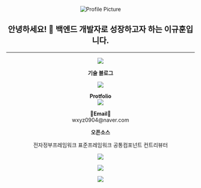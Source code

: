 <p align="center">
  <img src="https://github.com/Lee-Kyuhwun/Lee-Kyuhwun/assets/107871734/fac670e0-912c-4430-8c17-0399f86019db" alt="Profile Picture">
</p>

<h2 align="center">안녕하세요! 👋 백엔드 개발자로 성장하고자 하는 이규훈입니다.</h2>

---

<p align="center">
  <a href="https://hits.seeyoufarm.com">
    <img src="https://hits.seeyoufarm.com/api/count/incr/badge.svg?url=https%3A%2F%2Fgithub.com%2FLee-Kyuhwun%2Fhit-counter&count_bg=%2379C83D&title_bg=%23555555&icon=&icon_color=%23E7E7E7&title=hits&edge_flat=false">
  </a>
</p>

<p align="center"><strong>기술 블로그</strong></p>

<p align="center">
  <a href="https://github.com/eungyeole/velog-readme-stats">
    <img src="https://velog-readme-stats.vercel.app/api?name=normalvector">
  </a>
</p>

<p align="center">
  <strong>Protfolio</strong><br>
  <a href="https://seed-collision-814.notion.site/edfd912afbbf4453b7bcf3398e850080?pvs=4" target="_blank">    
    <img src="https://img.shields.io/badge/Notion-000000?style=flat-square&logo=Notion&logoColor=00000">
  </a>
</p>

<p align="center">
  <strong>📧Email📧</strong><br>wxyz0904@naver.com
</p>

<p align="center"><strong>오픈소스</strong></p>

<p align="center">전자정부프레임워크 표준프레임워크 공통컴포넌트 컨트리뷰터</p>

<p align="center">
  <img src="https://github-readme-stats.vercel.app/api?username=Lee-Kyuhwun&show_icons=true&theme=dark">
</p>

<p align="center">
  <a href="https://solved.ac/dlrbgns0904/">
    <img src="http://mazassumnida.wtf/api/v2/generate_badge?boj=dlrbgns0904">
  </a>
</p>

<p align="center">
  <img src="https://github-readme-stats.vercel.app/api/top-langs/?username=Lee-Kyuhwun">
</p>
